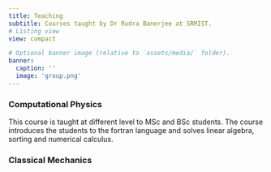```yaml
---
title: Teaching
subtitle: Courses taught by Dr Rudra Banerjee at SRMIST.
# Listing view
view: compact

# Optional banner image (relative to `assets/media/` folder).
banner:
  caption: ''
  image: 'group.png'
---
```


### Computational Physics
This course is taught at different level to MSc and BSc students. The course introduces the students to the fortran language and solves linear algebra, sorting and numerical calculus.
### Classical Mechanics
